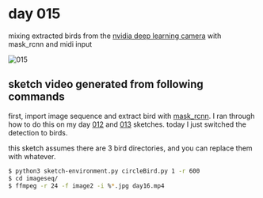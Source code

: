 # day 015

mixing extracted birds from the [nvidia deep learning camera](https://www.makeartwithpython.com/blog/rich-mans-deep-learning-camera/) with mask_rcnn and midi input

![015](https://github.com/burningion/daily-sketches/raw/master/015/images/00852.jpg)


## sketch video generated from following commands

first, import image sequence and extract bird with [mask_rcnn](https://github.com/matterport/Mask_RCNN). I ran through how to do this on my day [012](https://github.com/burningion/daily-sketches/tree/master/012) and [013](https://github.com/burningion/daily-sketches/tree/master/013) sketches. today I just switched the detection to birds.

this sketch assumes there are 3 bird directories, and you can replace them with whatever.

```bash
$ python3 sketch-environment.py circleBird.py 1 -r 600
$ cd imageseq/
$ ffmpeg -r 24 -f image2 -i %*.jpg day16.mp4
```
